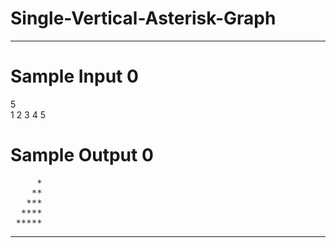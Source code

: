 # Single-Vertical-Asterisk-Graph
---
# Sample Input 0
5  
1 2 3 4 5  
# Sample Output 0
<pre>
     *
    **
   ***
  ****
 *****
</pre>

---
